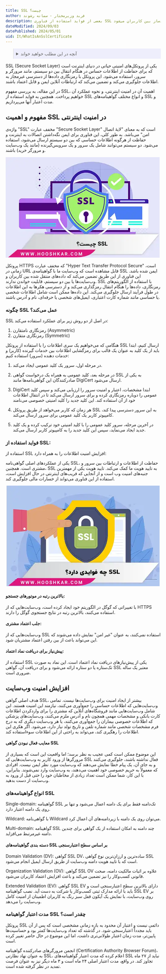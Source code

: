 ```yaml
---
title: SSL چیست؟ 
author: فربد وزیرمختار - سمانه رشوند
description: بعضی از فواید استفاده از فناوری SSL در اینترنت، شامل حفاظت از اطلاعات حساس و ایجاد محیطی امن و اعتمادساز بین کاربران می‌شود. SSL که مخفف عبارت Secure Socket Layer است، به معنای لایهٔ اتصال امن می‌باشد و از رمزنگاری بهره می‌برد تا اطلاعاتی که بین دو سیستم ارسال می‌شوند، محافظت شوند
dateModified: 2024/09/03
datePublished: 2024/05/01
uid: It/WhatIsAnSslCertificate
---
```


<blockquote style="background-color:#eeeefc; padding:0.5rem">

<details>
  <summary>آنچه در این مطلب خواهید خواند</summary>
  <ul>
    <li> مفهوم و اهمیت SSL در امنیت اینترنتی </li>
    <li>چگونه SSL عمل می‌کند؟</li>
    <li>فواید استفاده از SSL</li>
    <li>افزایش امنیت وب‌سایت</li>
    <li>انواع گواهینامه‌های SSL</li>
    <li>مدت اعتبار گواهینامه SSL چقدر است؟</li>
  </ul>
</details>
</blockquote>
SSL (Secure Socket Layer) یکی از پروتکل‌های امنیتی حیاتی در دنیای اینترنت است که برای حفاظت از اطلاعات حساس در هنگام انتقال بین دو سیستم، مانند مرورگر و سرور، استفاده می‌شود. این پروتکل با رمزنگاری داده‌ها از دسترسی غیرمجاز به اطلاعات جلوگیری می‌کند و تضمین می‌کند که ارتباطات آنلاین ایمن و قابل اعتماد باشند. 

در این مقاله، به بررسی مفهوم SSL، اهمیت آن در امنیت اینترنتی، و نحوه عملکرد آن خواهیم پرداخت. همچنین به فواید استفاده از SSL و انواع مختلف گواهینامه‌های SSL و مدت اعتبار آنها می‌پردازیم.

## مفهوم و اهمیت SSL در امنیت اینترنتی 

واژه‌ی "SSL" مخفف عبارت "Secure Socket Layer" است که به معنای "لایهٔ اتصال امن" می‌باشد. به طور کلی، این فناوری برای ایمن نگه‌داشتن اتصالات به اینترنت و حفاظت از هرگونه اطلاعات حساسی که بین دو سیستم ارسال می‌شود، استفاده می‌شود. 
دو سیستم می‌توانند شامل یک سرور و یک سرویس‌گیرنده (مانند یک وب‌سایت و مرورگر خرید)  باشند.

![SSL چیست؟](./Images/WhatIsSsl.webp)

پروتکل HTTPS که مخفف عبارت "Hyper Text Transfer Protocol Secure" است، زمانی در URL قابل مشاهده است که وب‌سایت ما با گواهینامه‌ی SSL ایمن شده باشد.
این فناوری از این طریق تضمین می‌کند که داده‌های منتقل شده بین کاربران و وب‌سایت‌ها یا بین دو سیستم، قابلیت خواندن ندارند. SSL با استفاده از الگوریتم‌های رمزنگاری، داده‌ها را هنگام انتقال رمزگذاری می‌کند و از دسترسی هکرها به این اطلاعات در طول فرآیند ارسال جلوگیری می‌کند. این داده‌ها ممکن است شامل اطلاعات شخصی یا حساسی مانند شماره کارت اعتباری، ایمیل‌های شخصی یا حرفه‌ای، نام و آدرس باشند.

### چگونه SSL عمل می‌کند؟
SSL در اصل از دو روش زیر برای عملکرد استفاده می‌کند:

1. رمزنگاری نامتقارن (Asymmetric)
2. رمزنگاری متقارن (Symmetric)

هنگامی که می‌خواهیم یک سری اطلاعات را با استفاده از پروتکل SSL ارسال کنیم، ابتدا باید از یک کلید به عنوان یک قالب برای رمزگشایی اطلاعات بین خدمات گیرنده (کاربر) و خدمات دهنده (سرور) استفاده کنیم:

1. در مرحله اول، سرور یک کلید عمومی ایجاد می‌کند.

2. در مرحله بعد، کلید عمومی به همراه یک درخواست گواهی SSL به یکی از صادرکنندگان این گواهی‌نامه‌ها مانند DigiCert ارسال می‌شود.

3. DigiCert ابتدا مشخصات، اعتبار و امنیت سرور را ارزیابی می‌کند و سپس کلید عمومی را دوباره رمزنگاری کرده و برای سرور ارسال می‌کند تا در انتقال اطلاعات خود از آن استفاده کند. این کلید جدید را کلید امنیتی خصوصی می‌نامند

4. هر زمان که کاربر می‌خواهد از طریق پروتکل SSL به این سرور دسترسی پیدا کند، کامپیوتر کاربر یک کلید عمومی برای سرور ارسال می‌کند.

5. در آخرین مرحله، سرور کلید عمومی را با کلید امنیتی خود ترکیب کرده و یک کلید جدید ایجاد می‌نماید، سپس این کلید جدید را به کامپیوتر کاربر ارسال می‌کند.

### فواید استفاده از SSL:


استفاده از SSL افزایش امنیت اطلاعات را به همراه دارد:

یکی از عملکردهای اصلی گواهی‌نامه SSL، حفاظت از اطلاعات و ارتباطات بین سرور و مشتری است. همچنین، SSL به تایید هویت ما کمک می‌کند. 
تایید هویت یکی از مهمترین جنبه‌های امنیت وب است و از آنجایی که فریب‌های اینترنتی در حال افزایش است، استفاده از این فناوری می‌تواند از خسارات مالی جلوگیری کند.

![ SSL چه فوایدی دارد؟](./Images/WhatAreTheBenefitsOfSsl.webp)

#### بالاترین رتبه در موتورهای جستجو:

با تغییراتی که گوگل در الگوریتم خود ایجاد کرده است، وب‌سایت‌هایی که از HTTPS استفاده می‌کنند، بالاترین رتبه در نتایج جستجوی گوگل را دارند.

#### جلب اعتماد مشتری:

وب‌سایت‌هایی که از SSL استفاده نمی‌کنند، به عنوان "غیر امن" نمایش داده می‌شوند که این می‌تواند باعث از بین رفتن اعتماد مشتریان شود.

#### پیش‌نیاز برای دریافت نماد اعتماد:

استفاده از SSL یکی از پیش‌نیازهای دریافت نماد اعتماد است. این نماد به صورت تک‌ستاره یا دو ستاره ارائه می‌شود و برای دریافت آن، گواهی SSL معتبر یک ساله ضروری است.

## افزایش امنیت وب‌سایت

هدف اصلی گواهی SSL، بیشتر از ایجاد امنیت برای وب‌سایت‌ها نیست. تمامی وب‌سایت‌هایی که اطلاعات حساسی را جمع‌آوری می‌کنند، نیازمند این امنیت هستند. این شامل وب‌سایت‌هایی مانند فروشگاه‌های آنلاین که مشتری را برای واردکردن اطلاعات کارت بانکی و مشخصات مهمی همچون نام و آدرس ملزم می‌کنند، وب‌سایت‌های پزشکی که اطلاعات خصوصی بیماران را جمع‌آوری می‌کنند، یا هر وب‌سایت دیگری که به درج فرم مشخصات شخصی مانند شماره تلفن و تاریخ تولد نیاز دارد، می‌شود. اگر هکری این اطلاعات را رهگیری کند، می‌تواند به راحتی از این اطلاعات سوءاستفاده کند.

#### معایب فعال نبودن گواهی SSL

این موضوع ممکن است کمی عجیب به نظر برسد؛ اما واقعیت این است که بسیاری از مرورگرها از ورود کاربر به وب‌سایت‌هایی که SSL فعال نداشته باشند، جلوگیری می‌کنند و به جای آن، یک پیام خطا نمایش می‌دهند که وب‌سایت مورد نظر ایمن نیست. افرادی که معمولاً به حریم خصوصی‌ خود اهمیت می‌دهند، به وب‌سایت وارد نمی‌شوند. بنابراین، با این کار، شما ممکن است تعداد زیادی از مخاطبان خود را حتی قبل از ورود به وب‌سایت از دست بدهید.

### انواع گواهینامه‌های SSL

Single-domain: گواهینامه SSL تک‌دامنه فقط برای یک دامنه اعمال می‌شود و تنها بر روی یک دامنه اعتبار دارد.

Wildcard: با گواهی‌نامه Wildcard می‌توان روی یک دامنه با زیردامنه‌های آن اعمال کرد.

Multi-domain: گواهینامه SSL چند دامنه به امکان استفاده از یک گواهی برای چندین دامنه غیرمرتبط می‌افزاید.

#### دسته بندی گواهینامه‌های SSL بر اساس سطح اعتبارسنجی

Domain Validation (DV): گواهی SSL DV، ساده‌ترین و ارزان‌ترین نوع گواهی SSL است که با تایید هویت دامنه وب‌سایت از طریق ارسال ایمیل انجام می‌شود.

Organization Validation (OV): گواهی SSL OV علاوه بر اثبات مالکیت دامنه، صحت قانونی کسب‌وکار را نیز تضمین می‌کند و باعث افزایش اعتماد کاربران می‌شود.

Extended Validation (EV): گواهی SSL EV دارای بالاترین سطح اعتبارسنجی است و باید با ارائه مدارک ثبتی کسب‌وکار یا شرکت به دست آید. نصب گواهینامه SSL EV بر روی وب‌سایت، با نمایش یک آیکون قفل سبز رنگ به کاربران اطمینان از امنیت کامل وب‌سایت را می‌دهد.

### مدت اعتبار گواهینامه SSL چقدر است؟

پروتکل SSL دائمی نیست و اعتبار آن محدود به بازه زمانی مشخصی است که پس از آن باید مجدداً اعتبارسنجی شود. در گذشته که تعداد وب‌سایت‌ها کمتر بود و حساسیت‌ها پایین‌تر، مدت زمان اعتبار طولانی‌تری داشت، اما این موضوع در حال حاضر تغییر کرده است.

انجمن مرورگرهای صادرکننده گواهینامه (Certification Authority Browser Forum)، به عنوان نهاد نظارتی SSL، اعلام کرده که مدت اعتبار گواهینامه‌های SSL نباید از ۲۷ ماه تجاوز کند. در واقع، مدت اعتبار اصلی ۲۴ ماه است و ۳ ماه دیگر نیز به عنوان فرصت تمدید در نظر گرفته شده است.
